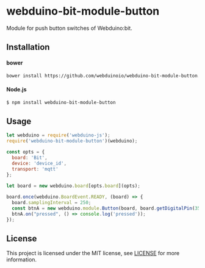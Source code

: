 # webduino-bit-module-button
Module for push button switches of Webduino:bit.

## Installation
#### bower
```sh
bower install https://github.com/webduinoio/webduino-bit-module-button.git
```
#### Node.js
```sh
$ npm install webduino-bit-module-button
```

## Usage
```javascript
let webduino = require('webduino-js');
require('webduino-bit-module-button')(webduino);

const opts = {
  board: 'Bit',
  device: 'device_id',
  transport: 'mqtt'
};
  
let board = new webduino.board[opts.board](opts);

board.once(webduino.BoardEvent.READY, (board) => {
  board.samplingInterval = 250;
  const btnA = new webduino.module.Button(board, board.getDigitalPin(35), webduino.module.Button.PULL_UP);
  btnA.on("pressed", () => console.log('pressed'));
});
```

## License
This project is licensed under the MIT license, see [LICENSE](LICENSE) for more information.
